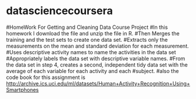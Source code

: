 # datasciencecoursera
#HomeWork For Getting and Cleaning Data Course Project
#In this homework I download the file and unzip the file in R.
#Then Merges the training and the test sets to create one data set.
#Extracts only the measurements on the mean and standard deviation for each measurement.
#Uses descriptive activity names to name the activities in the data set
#Appropriately labels the data set with descriptive variable names.
#From the data set in step 4, creates a second, independent tidy data set with the average of each variable for each activity and each #subject.
#also the code book for this assignment is http://archive.ics.uci.edu/ml/datasets/Human+Activity+Recognition+Using+Smartphones

